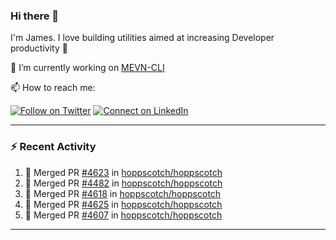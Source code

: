 ### Hi there 👋

I'm James. I love building utilities aimed at increasing Developer productivity :raised_hands: 

🔭 I’m currently working on [MEVN-CLI](https://github.com/madlabsinc/mevn-cli)

📫 How to reach me:

[![Follow on Twitter](https://img.shields.io/badge/--twitter?label=Twitter&logo=Twitter&style=social)](https://twitter.com/james_madhacks) [![Connect on LinkedIn](https://img.shields.io/badge/--linkedin?label=LinkedIn&logo=LinkedIn&style=social)](https://www.linkedin.com/in/jamesgeorge007)

---

### :zap: Recent Activity

<!--START_SECTION:activity-->
1. 🎉 Merged PR [#4623](https://github.com/hoppscotch/hoppscotch/pull/4623) in [hoppscotch/hoppscotch](https://github.com/hoppscotch/hoppscotch)
2. 🎉 Merged PR [#4482](https://github.com/hoppscotch/hoppscotch/pull/4482) in [hoppscotch/hoppscotch](https://github.com/hoppscotch/hoppscotch)
3. 🎉 Merged PR [#4618](https://github.com/hoppscotch/hoppscotch/pull/4618) in [hoppscotch/hoppscotch](https://github.com/hoppscotch/hoppscotch)
4. 🎉 Merged PR [#4625](https://github.com/hoppscotch/hoppscotch/pull/4625) in [hoppscotch/hoppscotch](https://github.com/hoppscotch/hoppscotch)
5. 🎉 Merged PR [#4607](https://github.com/hoppscotch/hoppscotch/pull/4607) in [hoppscotch/hoppscotch](https://github.com/hoppscotch/hoppscotch)
<!--END_SECTION:activity-->

---

<!--
**jamesgeorge007/jamesgeorge007** is a ✨ _special_ ✨ repository because its `README.md` (this file) appears on your GitHub profile.

Here are some ideas to get you started:

- 🌱 I’m currently learning ...
- 👯 I’m looking to collaborate on ...
- 🤔 I’m looking for help with ...
- 💬 Ask me about ...
- 😄 Pronouns: ...
- ⚡ Fun fact: ...
-->
